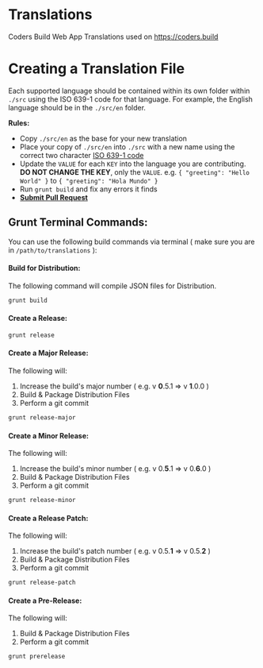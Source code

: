 Translations
===

Coders Build Web App Translations used on https://coders.build


Creating a Translation File
===

Each supported language should be contained within its own folder within `./src` using the ISO 639-1 code for that language.
For example, the English language should be in the `./src/en` folder.

__Rules:__

* Copy `./src/en` as the base for your new translation
* Place your copy of `./src/en` into `./src` with a new name using the correct two character [ISO 639-1 code](https://en.wikipedia.org/wiki/List_of_ISO_639-1_codes)
* Update the `VALUE` for each `KEY` into the language you are contributing. __DO NOT CHANGE THE KEY__, only the `VALUE`.  e.g. `{ "greeting": "Hello World" }` to `{ "greeting": "Hola Mundo" }`
* Run `grunt build` and fix any errors it finds
* __[Submit Pull Request](https://github.com/codersbuild/translations/pull/new/master)__

Grunt Terminal Commands:
---

You can use the following build commands via terminal ( make sure you are in `/path/to/translations` ):

#### Build for Distribution:

The following command will compile JSON files for Distribution.

```bash
grunt build
```

#### Create a Release:

```bash
grunt release
```

#### Create a Major Release:

The following will:

1. Increase the build's major number ( e.g. v __0__.5.1 => v __1__.0.0 )
2. Build & Package Distribution Files
3. Perform a git commit

```bash
grunt release-major
```

#### Create a Minor Release:

The following will:

1. Increase the build's minor number ( e.g. v 0.__5__.1 => v 0.__6__.0 )
2. Build & Package Distribution Files
3. Perform a git commit

```bash
grunt release-minor
```

#### Create a Release Patch:

The following will:

1. Increase the build's patch number ( e.g. v 0.5.__1__ => v 0.5.__2__ )
2. Build & Package Distribution Files
3. Perform a git commit

```bash
grunt release-patch
```

#### Create a Pre-Release:

The following will:

1. Build & Package Distribution Files
2. Perform a git commit

```bash
grunt prerelease
```
